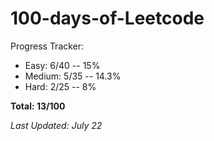 # 100-days-of-Leetcode
Progress Tracker:
- Easy: 6/40 -- 15%
- Medium: 5/35 -- 14.3% 
- Hard: 2/25 -- 8%

**Total: 13/100** 

*Last Updated: July 22*
